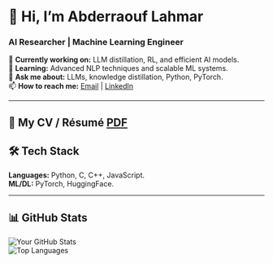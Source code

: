 # 👋 Hi, I’m Abderraouf Lahmar  
### **AI Researcher | Machine Learning Engineer**  

🔭 **Currently working on:** LLM distillation, RL, and efficient AI models.  
🌱 **Learning:** Advanced NLP techniques and scalable ML systems.  
💬 **Ask me about:** LLMs, knowledge distillation, Python, PyTorch.  
📫 **How to reach me:** [Email](abderraouf.lahmar74@gmail.com) | [LinkedIn](https://www.linkedin.com/in/abderraouf-lahmar-b24995292/)  

---

## **📄 My CV / Résumé** **[PDF](https://github.com/abderraouf-000/abderraouf-000/blob/main/cv.pdf)**  

## **🛠️ Tech Stack**  
**Languages:** Python, C, C++, JavaScript.  
**ML/DL:** PyTorch, HuggingFace.   

---

## **📊 GitHub Stats**  
![Your GitHub Stats](https://github-readme-stats.vercel.app/api?username=abderraouf-000&show_icons=true&theme=radical)  
![Top Languages](https://github-readme-stats.vercel.app/api/top-langs/?username=abderraouf-000&layout=compact)  
